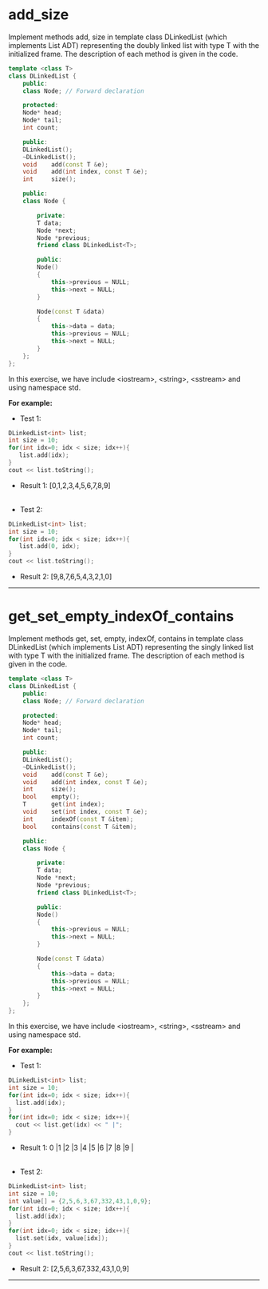 # add_size

Implement methods add, size in template class DLinkedList (which implements List ADT) representing the doubly linked list with type T with the initialized frame. The description of each method is given in the code.

```cpp
template <class T>
class DLinkedList {
    public:
    class Node; // Forward declaration

    protected:
    Node* head;
    Node* tail;
    int count;

    public:
    DLinkedList();
    ~DLinkedList();
    void    add(const T &e);
    void    add(int index, const T &e);
    int     size();

    public:
    class Node {

        private:
        T data;
        Node *next;
        Node *previous;
        friend class DLinkedList<T>;

        public:
        Node()
        {
            this->previous = NULL;
            this->next = NULL;
        }

        Node(const T &data)
        {
            this->data = data;
            this->previous = NULL;
            this->next = NULL;
        }
    };
};
```
In this exercise, we have include \<iostream\>, \<string\>, \<sstream\> and using namespace std.

**For example:**

+ Test 1:
```cpp
DLinkedList<int> list;
int size = 10;
for(int idx=0; idx < size; idx++){
   list.add(idx);
}
cout << list.toString();
```
+ Result 1: [0,1,2,3,4,5,6,7,8,9]
<br/><br/>

+ Test 2:
```cpp
DLinkedList<int> list;
int size = 10;
for(int idx=0; idx < size; idx++){
   list.add(0, idx);
}
cout << list.toString();
```
+ Result 2: [9,8,7,6,5,4,3,2,1,0]
---
# get_set_empty_indexOf_contains

Implement methods get, set, empty, indexOf, contains in template class DLinkedList (which implements List ADT) representing the singly linked list with type T with the initialized frame. The description of each method is given in the code.

```cpp
template <class T>
class DLinkedList {
    public:
    class Node; // Forward declaration

    protected:
    Node* head;
    Node* tail;
    int count;

    public:
    DLinkedList();
    ~DLinkedList();
    void    add(const T &e);
    void    add(int index, const T &e);
    int     size();
    bool    empty();
    T       get(int index);
    void    set(int index, const T &e);
    int     indexOf(const T &item);
    bool    contains(const T &item);

    public:
    class Node {

        private:
        T data;
        Node *next;
        Node *previous;
        friend class DLinkedList<T>;

        public:
        Node()
        {
            this->previous = NULL;
            this->next = NULL;
        }

        Node(const T &data)
        {
            this->data = data;
            this->previous = NULL;
            this->next = NULL;
        }
    };
};
```
In this exercise, we have include \<iostream\>, \<string\>, \<sstream\> and using namespace std.

**For example:**

+ Test 1:
```cpp
DLinkedList<int> list;
int size = 10;
for(int idx=0; idx < size; idx++){
  list.add(idx);
}
for(int idx=0; idx < size; idx++){
  cout << list.get(idx) << " |";
}
```
+ Result 1: 0 |1 |2 |3 |4 |5 |6 |7 |8 |9 |
<br/><br/>

+ Test 2:
```cpp
DLinkedList<int> list;
int size = 10;
int value[] = {2,5,6,3,67,332,43,1,0,9};
for(int idx=0; idx < size; idx++){
  list.add(idx);
}
for(int idx=0; idx < size; idx++){
  list.set(idx, value[idx]);
}
cout << list.toString();
```
+ Result 2: [2,5,6,3,67,332,43,1,0,9]
---

